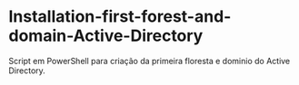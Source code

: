 # Installation-first-forest-and-domain-Active-Directory
Script em PowerShell para criação da primeira floresta e dominio do Active Directory.

